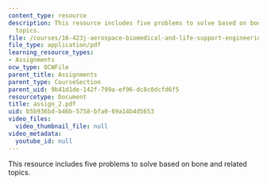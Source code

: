 ```yaml
---
content_type: resource
description: This resource includes five problems to solve based on bone and related
  topics.
file: /courses/16-423j-aerospace-biomedical-and-life-support-engineering-spring-2006/b5b936bdb46b5758bfa069a14b4d5653_assign_2.pdf
file_type: application/pdf
learning_resource_types:
- Assignments
ocw_type: OCWFile
parent_title: Assignments
parent_type: CourseSection
parent_uid: 9b41d1de-142f-799a-ef96-dc8c0dcfd6f5
resourcetype: Document
title: assign_2.pdf
uid: b5b936bd-b46b-5758-bfa0-69a14b4d5653
video_files:
  video_thumbnail_file: null
video_metadata:
  youtube_id: null
---
```

This resource includes five problems to solve based on bone and related topics.

